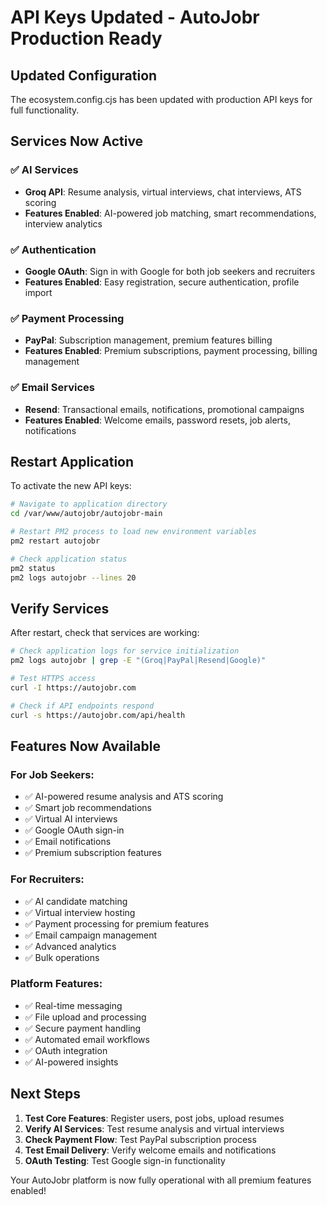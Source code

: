 # API Keys Updated - AutoJobr Production Ready

## Updated Configuration
The ecosystem.config.cjs has been updated with production API keys for full functionality.

## Services Now Active

### ✅ AI Services
- **Groq API**: Resume analysis, virtual interviews, chat interviews, ATS scoring
- **Features Enabled**: AI-powered job matching, smart recommendations, interview analytics

### ✅ Authentication
- **Google OAuth**: Sign in with Google for both job seekers and recruiters
- **Features Enabled**: Easy registration, secure authentication, profile import

### ✅ Payment Processing  
- **PayPal**: Subscription management, premium features billing
- **Features Enabled**: Premium subscriptions, payment processing, billing management

### ✅ Email Services
- **Resend**: Transactional emails, notifications, promotional campaigns
- **Features Enabled**: Welcome emails, password resets, job alerts, notifications

## Restart Application

To activate the new API keys:

```bash
# Navigate to application directory
cd /var/www/autojobr/autojobr-main

# Restart PM2 process to load new environment variables
pm2 restart autojobr

# Check application status
pm2 status
pm2 logs autojobr --lines 20
```

## Verify Services

After restart, check that services are working:

```bash
# Check application logs for service initialization
pm2 logs autojobr | grep -E "(Groq|PayPal|Resend|Google)"

# Test HTTPS access
curl -I https://autojobr.com

# Check if API endpoints respond
curl -s https://autojobr.com/api/health
```

## Features Now Available

### For Job Seekers:
- ✅ AI-powered resume analysis and ATS scoring
- ✅ Smart job recommendations
- ✅ Virtual AI interviews
- ✅ Google OAuth sign-in
- ✅ Email notifications
- ✅ Premium subscription features

### For Recruiters:
- ✅ AI candidate matching
- ✅ Virtual interview hosting
- ✅ Payment processing for premium features
- ✅ Email campaign management
- ✅ Advanced analytics
- ✅ Bulk operations

### Platform Features:
- ✅ Real-time messaging
- ✅ File upload and processing
- ✅ Secure payment handling
- ✅ Automated email workflows
- ✅ OAuth integration
- ✅ AI-powered insights

## Next Steps

1. **Test Core Features**: Register users, post jobs, upload resumes
2. **Verify AI Services**: Test resume analysis and virtual interviews  
3. **Check Payment Flow**: Test PayPal subscription process
4. **Test Email Delivery**: Verify welcome emails and notifications
5. **OAuth Testing**: Test Google sign-in functionality

Your AutoJobr platform is now fully operational with all premium features enabled!